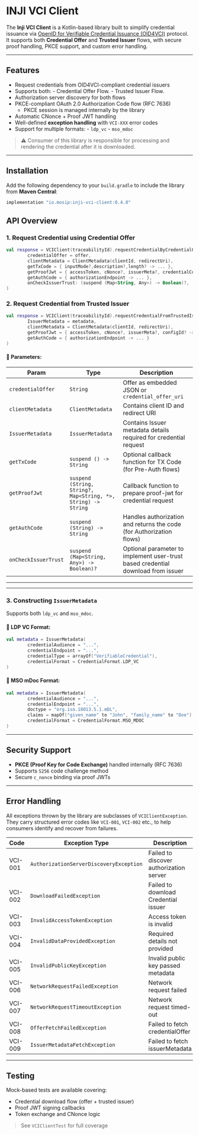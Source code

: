 # INJI VCI Client

The **Inji VCI Client** is a Kotlin-based library built to simplify credential issuance via [OpenID for Verifiable Credential Issuance (OID4VCI)](https://openid.net/specs/openid-4-verifiable-credential-issuance-1_0-13.html) protocol.  
It supports both **Credential Offer** and **Trusted Issuer** flows, with secure proof handling, PKCE support, and custom error handling.


---

## Features

- Request credentials from OID4VCI-compliant credential issuers
- Supports both:
        - Credential Offer Flow.
        - Trusted Issuer Flow.
- Authorization server discovery for both flows
- PKCE-compliant OAuth 2.0 Authorization Code flow (RFC 7636)
  - PKCE session is managed internally by the library
- Automatic CNonce + Proof JWT handling
- Well-defined **exception handling** with `VCI-XXX` error codes
- Support for multiple formats:
        - `ldp_vc`
        - `mso_mdoc`

> ⚠️ Consumer of this library is responsible for processing and rendering the credential after it is downloaded.

---

##  Installation

Add the following dependency to your `build.gradle` to include the library from **Maven Central**:

```groovy
implementation "io.mosip:inji-vci-client:0.4.0"
```

##  API Overview

### 1. Request Credential using Credential Offer

```kotlin
val response = VCIClient(traceabilityId).requestCredentialByCredentialOffer(
        credentialOffer = offer,
        clientMetadata = ClientMetadata(clientId, redirectUri),
        getTxCode = { inputMode?,description?,length? -> ... },
        getProofJwt = { accessToken, cNonce?, issuerMeta?, credentialConfigurationId? -> ... },
        getAuthCode = { authorizationEndpoint -> ... },
        onCheckIssuerTrust: (suspend (Map<String, Any>) -> Boolean)?,
)
```

### 2. Request Credential from Trusted Issuer

```kotlin
val response = VCIClient(traceabilityId).requestCredentialFromTrustedIssuer(
        IssuerMetadata = metadata,
        clientMetadata = ClientMetadata(clientId, redirectUri),
        getProofJwt = { accessToken, cNonce?, issuerMeta?, configId? -> ... },
        getAuthCode = { authorizationEndpoint -> ... }
)
```

#### 🔹 Parameters:

| Param                | Type                                                          | Description                                                                      |
|----------------------|---------------------------------------------------------------|----------------------------------------------------------------------------------|
| `credentialOffer`    | `String`                                                      | Offer as embedded JSON or `credential_offer_uri`                                 |
| `clientMetadata`     | `ClientMetadata`                                              | Contains client ID and redirect URI                                              |
| `IssuerMetadata`     | `IssuerMetadata`                                              | Contains Issuer metadata details required for credential request                 |
| `getTxCode`          | `suspend () -> String`                                        | Optional callback function for TX Code (for Pre-Auth flows)                      |
| `getProofJwt`        | `suspend (String, String?, Map<String, *>, String) -> String` | Callback function to prepare proof-jwt for credential request                    |
| `getAuthCode`        | `suspend (String) -> String`                                  | Handles authorization and returns the code (for Authorization flows)             |
| `onCheckIssuerTrust` | `suspend (Map<String, Any>) -> Boolean)?`                     | Optional parameter to implement user-trust based credential download from issuer |
---

---

### 3. Constructing `IssuerMetadata`

Supports both `ldp_vc` and `mso_mdoc`.

#### 🔹 LDP VC Format:
```kotlin
val metadata = IssuerMetadata(
        credentialAudience = "...",
        credentialEndpoint = "...",
        credentialType = arrayOf("VerifiableCredential"),
        credentialFormat = CredentialFormat.LDP_VC
)
```

#### 🔹 MSO mDoc Format:
```kotlin
val metadata = IssuerMetadata(
        credentialAudience = "...",
        credentialEndpoint = "...",
        doctype = "org.iso.18013.5.1.mDL",
        claims = mapOf("given_name" to "John", "family_name" to "Doe"),
        credentialFormat = CredentialFormat.MSO_MDOC
)
```

---

##  Security Support

-  **PKCE (Proof Key for Code Exchange)** handled internally (RFC 7636)
-  Supports `S256` code challenge method
-  Secure `c_nonce` binding via proof JWTs

---

##  Error Handling

All exceptions thrown by the library are subclasses of `VCIClientException`.  
They carry structured error codes like `VCI-001`, `VCI-002` etc., to help consumers identify and recover from failures.

| Code    | Exception Type                          | Description                             |
|---------|-----------------------------------------|-----------------------------------------|
| VCI-001 | `AuthorizationServerDiscoveryException` | Failed to discover authorization server |
| VCI-002 | `DownloadFailedException`               | Failed to download Credential issuer    |
| VCI-003 | `InvalidAccessTokenException`           | Access token is invalid                 |
| VCI-004 | `InvalidDataProvidedException`          | Required details not provided           |
| VCI-005 | `InvalidPublicKeyException`             | Invalid public key passed metadata      |
| VCI-006 | `NetworkRequestFailedException`         | Network request failed                  |
| VCI-007 | `NetworkRequestTimeoutException`        | Network request timed-out               |
| VCI-008 | `OfferFetchFailedException`             | Failed  to fetch credentialOffer        |
| VCI-009 | `IssuerMetadataFetchException`          | Failed to fetch issuerMetadata          |


---

##  Testing

Mock-based tests are available covering:

- Credential download flow (offer + trusted issuer)
- Proof JWT signing callbacks
- Token exchange and CNonce logic

> See `VCIClientTest` for full coverage


